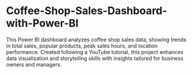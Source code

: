 # Coffee-Shop-Sales-Dashboard-with-Power-BI
This Power BI dashboard analyzes coffee shop sales data, showing trends in total sales, popular products, peak sales hours, and location performance. Created following a YouTube tutorial, this project enhances data visualization and storytelling skills with insights tailored for business owners and managers.
